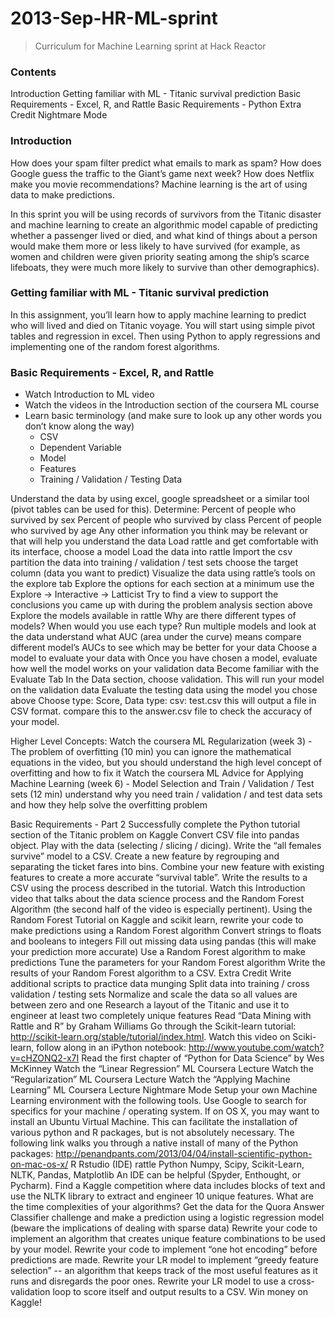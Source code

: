 2013-Sep-HR-ML-sprint
=====================
> Curriculum for Machine Learning sprint at Hack Reactor

### Contents
Introduction
Getting familiar with ML - Titanic survival prediction
Basic Requirements - Excel, R, and Rattle
Basic Requirements - Python
Extra Credit
Nightmare Mode

### Introduction
How does your spam filter predict what emails to mark as spam? How does Google guess the traffic to the Giant’s game next week? How does Netflix make you movie recommendations? Machine learning is the art of using data to make predictions.

In this sprint you will be using records of survivors from the Titanic disaster and machine learning to create an algorithmic model capable of predicting whether a passenger lived or died, and what kind of things about a person would make them more or less likely to have survived (for example, as women and children were given priority seating among the ship’s scarce lifeboats, they were much more likely to survive than other demographics).

### Getting familiar with ML - Titanic survival prediction

In this assignment, you’ll learn how to apply machine learning to predict who will lived and died on Titanic voyage. You will start using simple pivot tables and regression in excel. Then using Python to apply regressions and implementing one of the random forest algorithms.

### Basic Requirements - Excel, R, and Rattle
* Watch Introduction to ML video
* Watch the videos in the Introduction section of the coursera ML course
* Learn basic terminology (and make sure to look up any other words you don’t know along the way)
  * CSV
  * Dependent Variable
  * Model
  * Features
  * Training / Validation / Testing Data



Understand the data by using excel, google spreadsheet or a similar tool (pivot tables can be used for this). Determine:
Percent of people who survived by sex
Percent of people who survived by class
Percent of people who survived by age
Any other information you think may be relevant or that will help you understand the data
Load rattle and get comfortable with its interface, choose a model
Load the data into rattle
Import the csv
partition the data into training / validation / test sets
choose the target column (data you want to predict)
Visualize the data using rattle’s tools on the explore tab
Explore the options for each section
at a minimum use the Explore → Interactive → Latticist
Try to find a view to support the conclusions you came up with during the problem analysis section above
Explore the models available in rattle
Why are there different types of models?
When would you use each type?
Run multiple models and look at the data
understand what AUC (area under the curve) means
compare different model’s AUCs to see which may be better for your data
Choose a model to evaluate your data with
Once you have chosen a model, evaluate how well the model works on your validation data
Become familiar with the Evaluate Tab
In the Data section, choose validation.  This will run your model on the validation data
Evaluate the testing data using the model you chose above
Choose type: Score, Data type: csv: test.csv
this will output a file in CSV format.
compare this to the answer.csv file to check the accuracy of your model.

Higher Level Concepts:
Watch the coursera ML Regularization (week 3) - The problem of overfitting (10 min)
you can ignore the mathematical equations in the video, but you should understand the high level concept of overfitting and how to fix it
Watch the coursera ML Advice for Applying Machine Learning (week 6) - Model Selection and Train / Validation / Test sets (12 min)
understand why you need train / validation / and test data sets and how they help solve the overfitting problem

Basic Requirements - Part 2
Successfully complete the Python tutorial section of the Titanic problem on Kaggle
Convert CSV file into pandas object.
Play with the data (selecting / slicing / dicing).
Write the “all females survive” model to a CSV.
Create a new feature by regrouping and separating the ticket fares into bins.
Combine your new feature with existing features to create a more accurate “survival table”.
Write the results to a CSV using the process described in the tutorial.
Watch this Introduction video that talks about the data science process and the Random Forest Algorithm (the second half of the video is especially pertinent).
Using the Random Forest Tutorial on Kaggle and scikit learn, rewrite your code to make predictions using a Random Forest algorithm
Convert strings to floats and booleans to integers
Fill out missing data using pandas (this will make your prediction more accurate)
Use a Random Forest algorithm to make predictions
Tune the parameters for your Random Forest algorithm
Write the results of your Random Forest algorithm to a CSV.
Extra Credit
Write additional scripts to practice data munging
Split data into training / cross validation / testing sets
Normalize and scale the data so all values are between zero and one
Research a layout of the Titanic and use it to engineer at least two completely unique features
Read “Data Mining with Rattle and R” by Graham Williams
Go through the Scikit-learn tutorial: http://scikit-learn.org/stable/tutorial/index.html.
Watch this video on Sciki-learn, follow along in an iPython notebook: http://www.youtube.com/watch?v=cHZONQ2-x7I
Read the first chapter of “Python for Data Science” by Wes McKinney
Watch the “Linear Regression” ML Coursera Lecture
Watch the “Regularization” ML Coursera Lecture
Watch the “Applying Machine Learning” ML Coursera Lecture
Nightmare Mode
Setup your own Machine Learning environment with the following tools. Use Google to search for specifics for your machine / operating system.
If on OS X, you may want to install an Ubuntu Virtual Machine. This can facilitate the installation of various python and R packages, but is not absolutely necessary. The following link walks you through a native install of many of the Python packages: http://penandpants.com/2013/04/04/install-scientific-python-on-mac-os-x/
R
Rstudio (IDE)
rattle
Python
Numpy, Scipy, Scikit-Learn, NLTK, Pandas, Matplotlib
An IDE can be helpful (Spyder, Enthought, or Pycharm).
Find a Kaggle competition where data includes blocks of text and use the NLTK library to extract and engineer 10 unique features. What are the time complexities of your algorithms?
Get the data for the Quora Answer Classifier challenge and make a prediction using a logistic regression model (beware the implications of dealing with sparse data)
Rewrite your code to implement an algorithm that creates unique feature combinations to be used by your model.
Rewrite your code to implement “one hot encoding” before predictions are made.
Rewrite your LR model to implement  “greedy feature selection” -- an algorithm that keeps track of the most useful features as it runs and disregards the poor ones.
Rewrite your LR model to use a cross-validation loop to score itself and output results to a CSV.
Win money on Kaggle!

